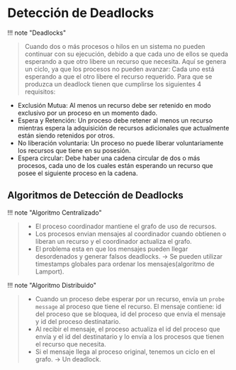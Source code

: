 # Detección de Deadlocks

!!! note "Deadlocks"
> Cuando dos o más procesos o hilos en un sistema no pueden continuar con su ejecución, debido a que cada uno de ellos se queda esperando a que otro libere un recurso que necesita. Aquí se genera un ciclo, ya que los procesos no pueden avanzar: Cada uno está esperando a que el otro libere el recurso requerido. Para que se produzca un deadlock tienen que cumplirse los siguientes 4 requisitos:

- Exclusión Mutua: Al menos un recurso debe ser retenido en modo exclusivo por un proceso en un momento dado.
- Espera y Retención: Un proceso debe retener al menos un recurso mientras espera la adquisición de recursos adicionales que actualmente están siendo retenidos por otros.
- No liberación voluntaria: Un proceso no puede liberar voluntariamente los recursos que tiene en su posesión.
- Espera circular: Debe haber una cadena circular de dos o más procesos, cada uno de los cuales están esperando un recurso que posee el siguiente proceso en la cadena.

## Algoritmos de Detección de Deadlocks


!!! note "Algoritmo Centralizado"
> - El proceso coordinador mantiene el grafo de uso de recursos.
> - Los procesos envian mensajes al coordinador cuando obtienen o liberan un recurso y el coordinador actualiza el grafo.
> - El problema esta en que los mensajes pueden llegar desordenados y generar falsos deadlocks. -> Se pueden utilizar timestamps globales para ordenar los mensajes(algoritmo de Lamport).



!!! note "Algoritmo Distribuido"
> - Cuando un proceso debe esperar por un recurso, envía un `probe message` al proceso que tiene el recurso. El mensaje contiene: id del proceso que se bloquea, id del proceso que envía el mensaje y id del proceso destinatario. 
> - Al recibir el mensaje, el proceso actualiza el id del proceso que envía y el id del destinatario y lo envía a los procesos que tienen el recurso que necesita.
> - Si el mensaje llega al proceso original, tenemos un ciclo en el grafo. -> Un deadlock.
